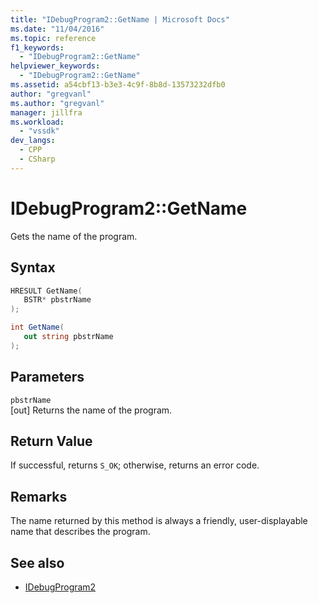 ```yaml
---
title: "IDebugProgram2::GetName | Microsoft Docs"
ms.date: "11/04/2016"
ms.topic: reference
f1_keywords:
  - "IDebugProgram2::GetName"
helpviewer_keywords:
  - "IDebugProgram2::GetName"
ms.assetid: a54cbf13-b3e3-4c9f-8b8d-13573232dfb0
author: "gregvanl"
ms.author: "gregvanl"
manager: jillfra
ms.workload:
  - "vssdk"
dev_langs:
  - CPP
  - CSharp
---
```

# IDebugProgram2::GetName
Gets the name of the program.

## Syntax

```cpp
HRESULT GetName( 
   BSTR* pbstrName
);
```

```csharp
int GetName( 
   out string pbstrName
);
```

## Parameters
`pbstrName`\
[out] Returns the name of the program.

## Return Value
 If successful, returns `S_OK`; otherwise, returns an error code.

## Remarks
 The name returned by this method is always a friendly, user-displayable name that describes the program.

## See also
- [IDebugProgram2](../../../extensibility/debugger/reference/idebugprogram2.md)